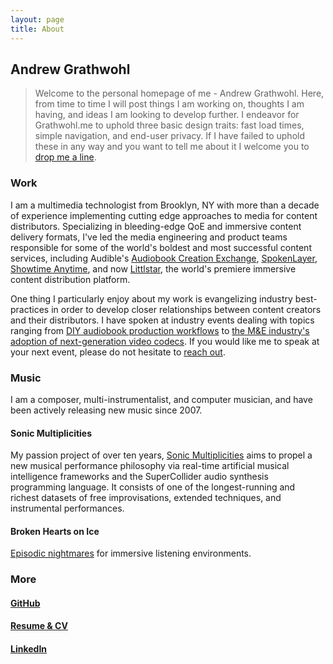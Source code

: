 ```yaml
---
layout: page
title: About
---
```


## Andrew Grathwohl

> Welcome to the personal homepage of me - Andrew Grathwohl. Here, from time to time I will post things I am working on, thoughts I am having, and ideas I am looking to develop further. I endeavor for Grathwohl.me to uphold three basic design traits: fast load times, simple navigation, and end-user privacy. If I have failed to uphold these in any way and you want to tell me about it I welcome you to [drop me a line](mailto:andrew@grathwohl.me). 

### Work

I am a multimedia technologist from Brooklyn, NY with more than a decade of experience implementing cutting edge approaches to media for content distributors. Specializing in bleeding-edge QoE and immersive content delivery formats, I've led the media engineering and product teams responsible for some of the world's boldest and most successful content services, including Audible's [Audiobook Creation Exchange](https://acx.com), [SpokenLayer](https://spokenlayer.com), [Showtime Anytime](https://www.showtimeanytime.com/), and now [Littlstar](https://littlstar.com), the world's premiere immersive content distribution platform.

One thing I particularly enjoy about my work is evangelizing industry best-practices in order to develop closer relationships between content creators and their distributors. I have spoken at industry events dealing with topics ranging from [DIY audiobook production workflows](https://www.youtube.com/watch?v=QHmtV1Pe1hA) to [the M&E industry's adoption of next-generation video codecs](https://www.youtube.com/watch?v=PViEtj9yQAE). If you would like me to speak at your next event, please do not hesitate to [reach out](mailto:andrew@grathwohl.me).

### Music

I am a composer, multi-instrumentalist, and computer musician, and have been actively releasing new music since 2007.

#### Sonic Multiplicities

My passion project of over ten years, [Sonic Multiplicities](https://multipli.city) aims to propel a new musical performance philosophy via real-time artificial musical intelligence frameworks and the SuperCollider audio synthesis programming language. It consists of one of the longest-running and richest datasets of free improvisations, extended techniques, and instrumental performances.

#### Broken Hearts on Ice

[Episodic nightmares](https://brokenheartsonice.bandcamp.com/) for immersive listening environments.

### More

#### [GitHub](https://github.com/agrathwohl)

#### [Resume & CV](/AndrewGrathwohl.pdf)

#### [LinkedIn](https://www.linkedin.com/in/andrewgrathwohl/)
